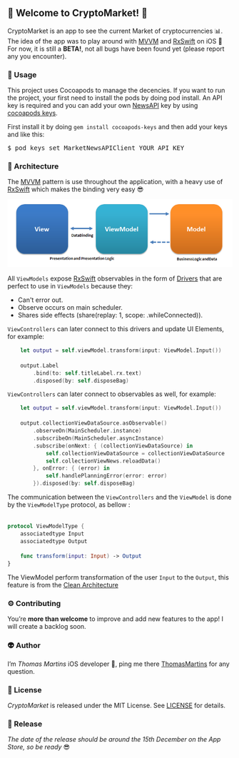 ## 🚀 Welcome to CryptoMarket! 🚀

CryptoMarket is an app to see the current Market of cryptocurrencies 📊.
The idea of the app was to play around with [MVVM](https://en.wikipedia.org/wiki/Model–view–viewmodel) and [RxSwift](https://github.com/ReactiveX/RxSwift) on iOS 
For now, it is still a **BETA!**, not all bugs have been found yet (please report any you encounter).

### 👀 Usage

This project uses Cocoapods to manage the decencies. If you want to run the project, your first need to install the pods by doing pod install.
An API key is required and you can add your own [NewsAPI](https://newsapi.org/) key by using [cocoapods keys](https://github.com/orta/cocoapods-keys).

First install it by doing `gem install cocoapods-keys` and then add your keys and like this:

<pre>$ pod keys set MarketNewsAPIClient YOUR_API_KEY </pre>

### 🔨  Architecture

The [MVVM](https://en.wikipedia.org/wiki/Model–view–viewmodel) pattern is use throughout the application, with a heavy use of [RxSwift](https://github.com/ReactiveX/RxSwift) which makes the binding very easy 😎

![](ReadMeAssets/MVVMPattern.png)


All `ViewModels` expose [RxSwift](https://github.com/ReactiveX/RxSwift) observables in the form of [Drivers](https://github.com/ReactiveX/RxSwift/blob/master/Documentation/Units.md) that are perfect to use in `ViewModels` because they:
* Can't error out.
* Observe occurs on main scheduler.
* Shares side effects (share(replay: 1, scope: .whileConnected)).

`ViewControllers` can later connect to this drivers and update UI Elements, for example:

```swift
    let output = self.viewModel.transform(input: ViewModel.Input())

    output.Label
        .bind(to: self.titleLabel.rx.text)
        .disposed(by: self.disposeBag)
```    
`ViewControllers` can later connect to observables as well, for example:

```swift
    let output = self.viewModel.transform(input: ViewModel.Input())  
  
    output.collectionViewDataSource.asObservable()
        .observeOn(MainScheduler.instance)
        .subscribeOn(MainScheduler.asyncInstance)
        .subscribe(onNext: { (collectionViewDataSource) in
            self.collectionViewDataSource = collectionViewDataSource
            self.collectionViewNews.reloadData()
        }, onError: { (error) in
            self.handlePlanningError(error: error)
        }).disposed(by: self.disposeBag)
```

The communication between the `ViewControllers` and the `ViewModel` is done by the `ViewModelType` protocol, as bellow :

```swift

protocol ViewModelType {
    associatedtype Input
    associatedtype Output
    
    func transform(input: Input) -> Output
}
```
The ViewModel perform transformation of the user `Input` to the `Output`, this feature is from the [Clean Architecture](https://github.com/sergdort/CleanArchitectureRxSwift)

### ⚙️ Contributing

You’re **more than welcome** to improve and add new features to the app! I will create a backlog soon. 

### 👽 Author

I’m *Thomas Martins* iOS developer , ping me there [ThomasMartins](https://www.linkedin.com/in/thomas-martins-0343b1b7/) for any question.

### 📝 License

*CryptoMarket* is released under the MIT License. See [LICENSE](https://github.com/pixel16/CountItApp/blob/master/LICENSE) for details. 

### 🚀 Release
*The date of the release should be around the 15th December on the App Store, so be ready* 😎
